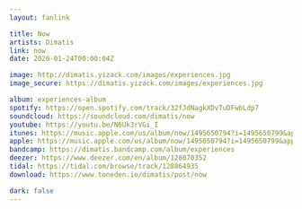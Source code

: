 ```yaml
---
layout: fanlink

title: Now
artists: Dimatis
link: now
date: 2020-01-24T00:00:04Z

image: http://dimatis.yizack.com/images/experiences.jpg
image_secure: https://dimatis.yizack.com/images/experiences.jpg

album: experiences-album
spotify: https://open.spotify.com/track/32fJdNagkXDvTuDFwbLdp7
soundcloud: https://soundcloud.com/dimatis/now
youtube: https://youtu.be/N6Uk3rVGi_I
itunes: https://music.apple.com/us/album/now/1495650794?i=1495650799&app=itunes
apple: https://music.apple.com/us/album/now/1495650794?i=1495650799&app=music
bandcamp: https://dimatis.bandcamp.com/album/experiences
deezer: https://www.deezer.com/en/album/128070352
tidal: https://tidal.com/browse/track/128864935
download: https://www.toneden.io/dimatis/post/now

dark: false
---
```

